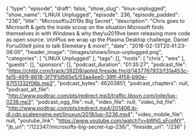 {
  "type": "episode",
  "draft": false,
  "show_slug": "linux-unplugged",
  "show_name": "LINUX Unplugged",
  "episode": 236,
  "episode_padded": "236",
  "title": "Microsoft\u2019s Big Secret",
  "description": "Chris goes to Microsoft & gets the inside scoop on the situation Microsoft finds themselves in with Windows & why they\u2019ve been releasing more code as open source. \n\nPlus we wrap up the Plasma Desktop challenge, Daniel For\u00e9 joins to talk Elemetary & more!",
  "date": "2018-02-13T20:41:23-08:00",
  "header_image": "/images/shows/linux-unplugged.png",
  "categories": [
    "LINUX Unplugged"
  ],
  "tags": [],
  "hosts": [
    "chris",
    "wes"
  ],
  "guests": [],
  "sponsors": [],
  "podcast_duration": "01:35:27",
  "podcast_file": "https://chtbl.com/track/392D9/aphid.fireside.fm/d/1437767933/f31a453c-fa15-491f-8618-3f71f1d565e5/53aa4ee0-39ff-4f58-b90e-87f51332f06b.mp3",
  "podcast_bytes": 46203851,
  "podcast_chapters": null,
  "podcast_alt_file": "http://www.podtrac.com/pts/redirect.mp3/traffic.libsyn.com/jnite/lup-0236.mp3",
  "podcast_ogg_file": null,
  "video_file": null,
  "video_hd_file": "http://www.podtrac.com/pts/redirect.mp4/201406.jb-dl.cdn.scaleengine.net/linuxun/2018/lup-0236.mp4",
  "video_mobile_file": null,
  "youtube_link": "https://www.youtube.com/watch?v=bWh0_sFcpNY",
  "jb_url": "/122347/microsofts-big-secret-lup-236/",
  "fireside_url": "/236"
}

